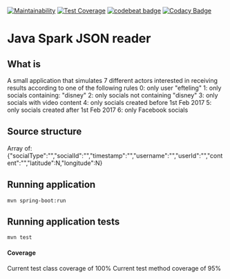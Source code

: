 [![Maintainability](https://api.codeclimate.com/v1/badges/9d26cb4f5ad75618da98/maintainability)](https://codeclimate.com/github/JoelPintoMata/JavaSparkJSONReader/maintainability)  [![Test Coverage](https://api.codeclimate.com/v1/badges/9d26cb4f5ad75618da98/test_coverage)](https://codeclimate.com/github/JoelPintoMata/JavaSparkJSONReader/test_coverage)    [![codebeat badge](https://codebeat.co/badges/beb261c0-817a-49b3-a9ce-b13e9c5d7c06)](https://codebeat.co/projects/github-com-joelpintomata-javasparkjsonreader-master)  [![Codacy Badge](https://api.codacy.com/project/badge/Grade/8d42efb4c3ad428795222f8adaca7c47)](https://www.codacy.com/app/joelmatacv/JavaSparkJSONReader?utm_source=github.com&amp;utm_medium=referral&amp;utm_content=JoelPintoMata/JavaSparkJSONReader&amp;utm_campaign=Badge_Grade)
# Java Spark JSON reader

## What is
A small application that simulates 7 different actors interested in receiving results according to one of the following rules
  0: only user "efteling"
  1: only socials containing: "disney"
  2: only socials not containing "disney"
  3: only socials with video content
  4: only socials created before 1st Feb 2017
  5: only socials created after 1st Feb 2017
  6: only Facebook socials

## Source structure
Array of:
{"socialType":"","socialId":"","timestamp":"","username":"","userId":"","content":"","latitude":N,"longitude":N}

## Running application
```
mvn spring-boot:run
```

## Running application tests
```
mvn test
```

#### Coverage
Current test class coverage of 100%
Current test method coverage of 95%